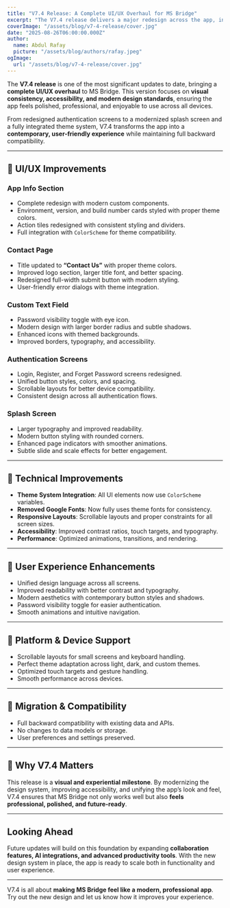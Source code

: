```yaml
---
title: "V7.4 Release: A Complete UI/UX Overhaul for MS Bridge"
excerpt: "The V7.4 release delivers a major redesign across the app, including modernized authentication screens, a new contact page, redesigned app info section, and a fully integrated theme system. This update focuses on accessibility, consistency, and a professional user experience."
coverImage: "/assets/blog/v7-4-release/cover.jpg"
date: "2025-08-26T06:00:00.000Z"
author:
  name: Abdul Rafay
  picture: "/assets/blog/authors/rafay.jpeg"
ogImage:
  url: "/assets/blog/v7-4-release/cover.jpg"
---
```


The **V7.4 release** is one of the most significant updates to date, bringing a **complete UI/UX overhaul** to MS Bridge. This version focuses on **visual consistency, accessibility, and modern design standards**, ensuring the app feels polished, professional, and enjoyable to use across all devices.  

From redesigned authentication screens to a modernized splash screen and a fully integrated theme system, V7.4 transforms the app into a **contemporary, user-friendly experience** while maintaining full backward compatibility.  

---

## 🎨 UI/UX Improvements  

### App Info Section  
- Complete redesign with modern custom components.  
- Environment, version, and build number cards styled with proper theme colors.  
- Action tiles redesigned with consistent styling and dividers.  
- Full integration with `ColorScheme` for theme compatibility.  

### Contact Page  
- Title updated to **“Contact Us”** with proper theme colors.  
- Improved logo section, larger title font, and better spacing.  
- Redesigned full-width submit button with modern styling.  
- User-friendly error dialogs with theme integration.  

### Custom Text Field  
- Password visibility toggle with eye icon.  
- Modern design with larger border radius and subtle shadows.  
- Enhanced icons with themed backgrounds.  
- Improved borders, typography, and accessibility.  

### Authentication Screens  
- Login, Register, and Forget Password screens redesigned.  
- Unified button styles, colors, and spacing.  
- Scrollable layouts for better device compatibility.  
- Consistent design across all authentication flows.  

### Splash Screen  
- Larger typography and improved readability.  
- Modern button styling with rounded corners.  
- Enhanced page indicators with smoother animations.  
- Subtle slide and scale effects for better engagement.  

---

## 🔧 Technical Improvements  

- **Theme System Integration**: All UI elements now use `ColorScheme` variables.  
- **Removed Google Fonts**: Now fully uses theme fonts for consistency.  
- **Responsive Layouts**: Scrollable layouts and proper constraints for all screen sizes.  
- **Accessibility**: Improved contrast ratios, touch targets, and typography.  
- **Performance**: Optimized animations, transitions, and rendering.  

---

## 🎯 User Experience Enhancements  

- Unified design language across all screens.  
- Improved readability with better contrast and typography.  
- Modern aesthetics with contemporary button styles and shadows.  
- Password visibility toggle for easier authentication.  
- Smooth animations and intuitive navigation.  

---

## 📱 Platform & Device Support  

- Scrollable layouts for small screens and keyboard handling.  
- Perfect theme adaptation across light, dark, and custom themes.  
- Optimized touch targets and gesture handling.  
- Smooth performance across devices.  

---

## 🔄 Migration & Compatibility  

- Full backward compatibility with existing data and APIs.  
- No changes to data models or storage.  
- User preferences and settings preserved.  

---

## 🚀 Why V7.4 Matters  

This release is a **visual and experiential milestone**. By modernizing the design system, improving accessibility, and unifying the app’s look and feel, V7.4 ensures that MS Bridge not only works well but also **feels professional, polished, and future-ready**.  

---

## Looking Ahead  

Future updates will build on this foundation by expanding **collaboration features, AI integrations, and advanced productivity tools**. With the new design system in place, the app is ready to scale both in functionality and user experience.  

---

V7.4 is all about **making MS Bridge feel like a modern, professional app**. Try out the new design and let us know how it improves your experience.